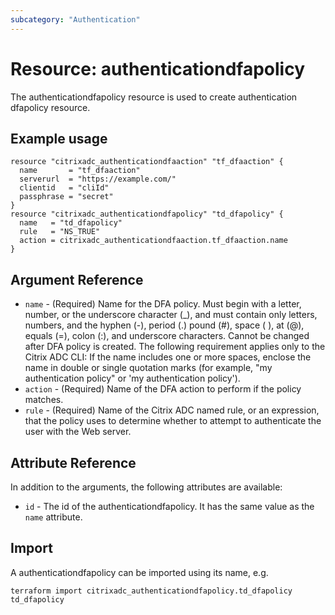 ```yaml
---
subcategory: "Authentication"
---
```


# Resource: authenticationdfapolicy

The authenticationdfapolicy resource is used to create authentication dfapolicy resource.


## Example usage

```hcl
resource "citrixadc_authenticationdfaaction" "tf_dfaaction" {
  name       = "tf_dfaaction"
  serverurl  = "https://example.com/"
  clientid   = "cliId"
  passphrase = "secret"
}
resource "citrixadc_authenticationdfapolicy" "td_dfapolicy" {
  name   = "td_dfapolicy"
  rule   = "NS_TRUE"
  action = citrixadc_authenticationdfaaction.tf_dfaaction.name
}
```


## Argument Reference

* `name` - (Required) Name for the DFA policy.  Must begin with a letter, number, or the underscore character (_), and must contain only letters, numbers, and the hyphen (-), period (.) pound (#), space ( ), at (@), equals (=), colon (:), and underscore characters. Cannot be changed after DFA policy is created.  The following requirement applies only to the Citrix ADC CLI: If the name includes one or more spaces, enclose the name in double or single quotation marks (for example, "my authentication policy" or 'my authentication policy').
* `action` - (Required) Name of the DFA action to perform if the policy matches.
* `rule` - (Required) Name of the Citrix ADC named rule, or an expression, that the policy uses to determine whether to attempt to authenticate the user with the Web server.


## Attribute Reference

In addition to the arguments, the following attributes are available:

* `id` - The id of the authenticationdfapolicy. It has the same value as the `name` attribute.


## Import

A authenticationdfapolicy can be imported using its name, e.g.

```shell
terraform import citrixadc_authenticationdfapolicy.td_dfapolicy td_dfapolicy
```
